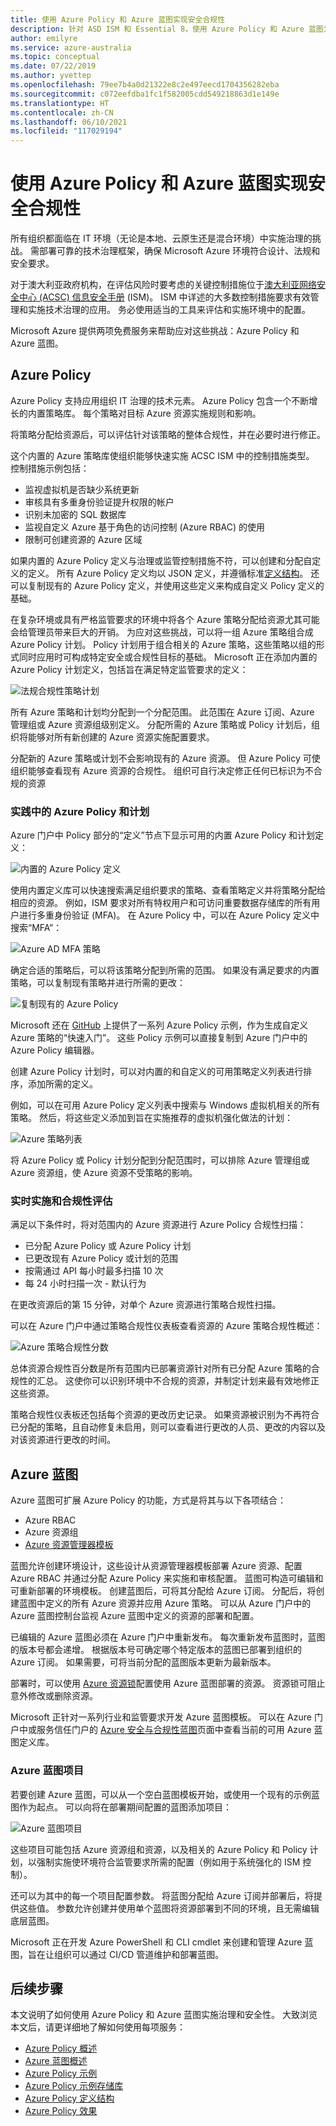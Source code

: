 ```yaml
---
title: 使用 Azure Policy 和 Azure 蓝图实现安全合规性
description: 针对 ASD ISM 和 Essential 8，使用 Azure Policy 和 Azure 蓝图为澳大利亚政府机构确保合规性并实施安全性
author: emilyre
ms.service: azure-australia
ms.topic: conceptual
ms.date: 07/22/2019
ms.author: yvettep
ms.openlocfilehash: 79ee7b4a0d21322e8c2e497eecd1704356282eba
ms.sourcegitcommit: c072eefdba1fc1f582005cdd549218863d1e149e
ms.translationtype: HT
ms.contentlocale: zh-CN
ms.lasthandoff: 06/10/2021
ms.locfileid: "117029194"
---
```

# <a name="security-compliance-with-azure-policy-and-azure-blueprints"></a>使用 Azure Policy 和 Azure 蓝图实现安全合规性

所有组织都面临在 IT 环境（无论是本地、云原生还是混合环境）中实施治理的挑战。 需部署可靠的技术治理框架，确保 Microsoft Azure 环境符合设计、法规和安全要求。

对于澳大利亚政府机构，在评估风险时要考虑的关键控制措施位于[澳大利亚网络安全中心 (ACSC) 信息安全手册](https://acsc.gov.au/infosec/ism/index.htm) (ISM)。 ISM 中详述的大多数控制措施要求有效管理和实施技术治理的应用。 务必使用适当的工具来评估和实施环境中的配置。

Microsoft Azure 提供两项免费服务来帮助应对这些挑战：Azure Policy 和 Azure 蓝图。

## <a name="azure-policy"></a>Azure Policy

Azure Policy 支持应用组织 IT 治理的技术元素。 Azure Policy 包含一个不断增长的内置策略库。 每个策略对目标 Azure 资源实施规则和影响。

将策略分配给资源后，可以评估针对该策略的整体合规性，并在必要时进行修正。

这个内置的 Azure 策略库使组织能够快速实施 ACSC ISM 中的控制措施类型。 控制措施示例包括：

* 监视虚拟机是否缺少系统更新
* 审核具有多重身份验证提升权限的帐户
* 识别未加密的 SQL 数据库
* 监视自定义 Azure 基于角色的访问控制 (Azure RBAC) 的使用
* 限制可创建资源的 Azure 区域

如果内置的 Azure Policy 定义与治理或监管控制措施不符，可以创建和分配自定义的定义。 所有 Azure Policy 定义均以 JSON 定义，并遵循标准[定义结构](../governance/policy/concepts/definition-structure.md)。 还可以复制现有的 Azure Policy 定义，并使用这些定义来构成自定义 Policy 定义的基础。

在复杂环境或具有严格监管要求的环境中将各个 Azure 策略分配给资源尤其可能会给管理员带来巨大的开销。 为应对这些挑战，可以将一组 Azure 策略组合成 Azure Policy 计划。 Policy 计划用于组合相关的 Azure 策略，这些策略以组的形式同时应用时可构成特定安全或合规性目标的基础。 Microsoft 正在添加内置的 Azure Policy 计划定义，包括旨在满足特定监管要求的定义：

![法规合规性策略计划](media/regulatory-initiatives.png)

所有 Azure 策略和计划均分配到一个分配范围。 此范围在 Azure 订阅、Azure 管理组或 Azure 资源组级别定义。 分配所需的 Azure 策略或 Policy 计划后，组织将能够对所有新创建的 Azure 资源实施配置要求。

分配新的 Azure 策略或计划不会影响现有的 Azure 资源。 但 Azure Policy 可使组织能够查看现有 Azure 资源的合规性。 组织可自行决定修正任何已标识为不合规的资源

### <a name="azure-policy-and-initiatives-in-action"></a>实践中的 Azure Policy 和计划

Azure 门户中 Policy 部分的“定义”节点下显示可用的内置 Azure Policy 和计划定义：

![内置的 Azure Policy 定义](media/policy-definitions.png)

使用内置定义库可以快速搜索满足组织要求的策略、查看策略定义并将策略分配给相应的资源。 例如，ISM 要求对所有特权用户和可访问重要数据存储库的所有用户进行多重身份验证 (MFA)。 在 Azure Policy 中，可以在 Azure Policy 定义中搜索“MFA”：

![Azure AD MFA 策略](media/mfa-policies.png)

确定合适的策略后，可以将该策略分配到所需的范围。 如果没有满足要求的内置策略，可以复制现有策略并进行所需的更改：

![复制现有的 Azure Policy](media/duplicate-policy.png)

Microsoft 还在 [GitHub](https://github.com/Azure/azure-policy) 上提供了一系列 Azure Policy 示例，作为生成自定义 Azure 策略的“快速入门”。 这些 Policy 示例可以直接复制到 Azure 门户中的 Azure Policy 编辑器。

创建 Azure Policy 计划时，可以对内置的和自定义的可用策略定义列表进行排序，添加所需的定义。

例如，可以在可用 Azure Policy 定义列表中搜索与 Windows 虚拟机相关的所有策略。 然后，将这些定义添加到旨在实施推荐的虚拟机强化做法的计划：

![Azure 策略列表](media/initiative-definitions.png)

将 Azure Policy 或 Policy 计划分配到分配范围时，可以排除 Azure 管理组或 Azure 资源组，使 Azure 资源不受策略的影响。

### <a name="real-time-enforcement-and-compliance-assessment"></a>实时实施和合规性评估

满足以下条件时，将对范围内的 Azure 资源进行 Azure Policy 合规性扫描：

* 已分配 Azure Policy 或 Azure Policy 计划
* 已更改现有 Azure Policy 或计划的范围
* 按需通过 API 每小时最多扫描 10 次
* 每 24 小时扫描一次 - 默认行为

在更改资源后的第 15 分钟，对单个 Azure 资源进行策略合规性扫描。

可以在 Azure 门户中通过策略合规性仪表板查看资源的 Azure 策略合规性概述：

![Azure 策略合规性分数](media/simple-compliance.png)

总体资源合规性百分数是所有范围内已部署资源针对所有已分配 Azure 策略的合规性的汇总。 这使你可以识别环境中不合规的资源，并制定计划来最有效地修正这些资源。

策略合规性仪表板还包括每个资源的更改历史记录。 如果资源被识别为不再符合已分配的策略，且自动修复未启用，则可以查看进行更改的人员、更改的内容以及对该资源进行更改的时间。

## <a name="azure-blueprints"></a>Azure 蓝图

Azure 蓝图可扩展 Azure Policy 的功能，方式是将其与以下各项结合：

* Azure RBAC
* Azure 资源组
* [Azure 资源管理器模板](../azure-resource-manager/templates/syntax.md)

蓝图允许创建环境设计，这些设计从资源管理器模板部署 Azure 资源、配置 Azure RBAC 并通过分配 Azure Policy 来实施和审核配置。 蓝图可构造可编辑和可重新部署的环境模板。 创建蓝图后，可将其分配给 Azure 订阅。 分配后，将创建蓝图中定义的所有 Azure 资源并应用 Azure 策略。 可以从 Azure 门户中的 Azure 蓝图控制台监视 Azure 蓝图中定义的资源的部署和配置。

已编辑的 Azure 蓝图必须在 Azure 门户中重新发布。 每次重新发布蓝图时，蓝图的版本号都会递增。 根据版本号可确定哪个特定版本的蓝图已部署到组织的 Azure 订阅。 如果需要，可将当前分配的蓝图版本更新为最新版本。

部署时，可以使用 [Azure 资源锁](../azure-resource-manager/management/lock-resources.md)配置使用 Azure 蓝图部署的资源。 资源锁可阻止意外修改或删除资源。

Microsoft 正针对一系列行业和监管要求开发 Azure 蓝图模板。 可以在 Azure 门户中或服务信任门户的 [Azure 安全与合规性蓝图](https://servicetrust.microsoft.com/ViewPage/BlueprintOverview/)页面中查看当前的可用 Azure 蓝图定义库。

### <a name="azure-blueprint-artifacts"></a>Azure 蓝图项目

若要创建 Azure 蓝图，可以从一个空白蓝图模板开始，或使用一个现有的示例蓝图作为起点。 可以向将在部署期间配置的蓝图添加项目：

![Azure 蓝图项目](media/blueprint-artifacts.png)

这些项目可能包括 Azure 资源组和资源，以及相关的 Azure Policy 和 Policy 计划，以强制实施使环境符合监管要求所需的配置（例如用于系统强化的 ISM 控制）。

还可以为其中的每一个项目配置参数。 将蓝图分配给 Azure 订阅并部署后，将提供这些值。 参数允许创建并使用单个蓝图将资源部署到不同的环境，且无需编辑底层蓝图。

Microsoft 正在开发 Azure PowerShell 和 CLI cmdlet 来创建和管理 Azure 蓝图，旨在让组织可以通过 CI/CD 管道维护和部署蓝图。

## <a name="next-steps"></a>后续步骤

本文说明了如何使用 Azure Policy 和 Azure 蓝图实施治理和安全性。 大致浏览本文后，请更详细地了解如何使用每项服务：

* [Azure Policy 概述](../governance/policy/overview.md)
* [Azure 蓝图概述](https://azure.microsoft.com/services/blueprints/)
* [Azure Policy 示例](../governance/policy/samples/index.md)
* [Azure Policy 示例存储库](https://github.com/Azure/azure-policy)
* [Azure Policy 定义结构](../governance/policy/concepts/definition-structure.md)
* [Azure Policy 效果](../governance/policy/concepts/effects.md)